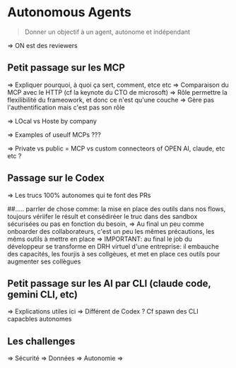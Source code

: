 # Autonomous Agents

> Donner un objectif à un agent, autonome et indépendant

=> ON est des reviewers

## Petit passage sur les MCP

=> Expliquer pourquoi, à quoi ça sert, comment, etce etc
=> Comparaison du MCP avec le HTTP (cf la keynote du CTO de microsoft)
    => Rôle permettre la flexilibilité du frameowork, et donc ce n'est qu'une couche
    => Gère pas l'authentification mais c'est pas son rôle

=> LOcal vs Hoste by company

=> Examples of useulf MCPs ???

=> Private vs public = MCP vs custom connecteors of OPEN AI, claude, etc etc ?

## Passage sur le Codex

=> Les trucs 100% autonomes qui te font des PRs

##..... parrler de chose comme: la mise en place des outils dans nos flows, toujours vériifer le résult et consédiréer le truc dans des sandbox sécurisées ou pas en fonction du besoin, => Au final un peu comme onboarder des collaborateurs, c'est un peu les mêmes précautions, les mêms outils à mettre en place => IMPORTANT: au final le job du développeur se transforme en DRH virtuel d'une entreprise: il embauche des capacités, les fourjis à ses collgèues, et met en place ces outils pour augmenter ses collègues

## Petit passage sur les AI par CLI (claude code, gemini CLI, etc)

=> Explications utiles ici
=> Différent de Codex ? Cf spawn des CLI capacbles autonomes

## Les challenges
=> Sécurité
=> Données
=> Autonomie
=> 